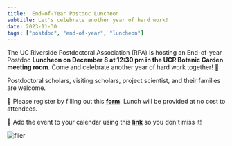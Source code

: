 ```yaml
---
title:  End-of-Year Postdoc Luncheon
subtitle: Let's celebrate another year of hard work!
date: 2023-11-30
tags: ["postdoc", "end-of-year", "luncheon"]
---
```


The UC Riverside Postdoctoral Association (RPA) is hosting an End-of-year Postdoc **Luncheon on December 8 at 12:30 pm in the UCR Botanic Garden meeting room**. Come and celebrate another year of hard work together! 🥳

Postdoctoral scholars, visiting scholars, project scientist, and their families are welcome.

📄 Please register by filling out this **[form](https://docs.google.com/forms/d/e/1FAIpQLSdPu8TCPDKVsnAw7ejiDWtAxENSPsEMIOR6VuL23a_wnWP8Tg/viewform?usp=sf_link)**. Lunch will be provided at no cost to attendees.

📆 Add the event to your calendar using this **[link](https://calendar.google.com/calendar/u/0/r/eventedit/copy/NTlndGM3Y2lpczVqdGNoZ2cwMWdvc3Z1cDMgcG9zdGRvY0B1Y3IuZWR1)** so you don't miss it!

![flier](/img/posts/End_of_Year_Luncheon_2023.png)

<!--more-->